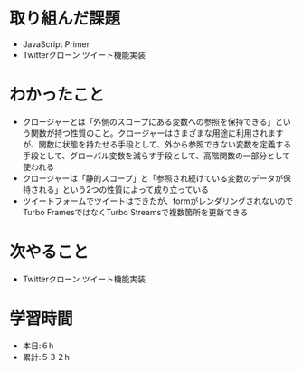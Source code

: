 # 取り組んだ課題

- JavaScript Primer
- Twitterクローン ツイート機能実装

# わかったこと

- クロージャーとは「外側のスコープにある変数への参照を保持できる」という関数が持つ性質のこと。クロージャーはさまざまな用途に利用されますが、関数に状態を持たせる手段として、外から参照できない変数を定義する手段として、グローバル変数を減らす手段として、高階関数の一部分として使われる
- クロージャーは「静的スコープ」と「参照され続けている変数のデータが保持される」という2つの性質によって成り立っている
- ツイートフォームでツイートはできたが、formがレンダリングされないのでTurbo FramesではなくTurbo Streamsで複数箇所を更新できる

# 次やること

- Twitterクローン ツイート機能実装

# 学習時間

- 本日:６h
- 累計:５３２h
